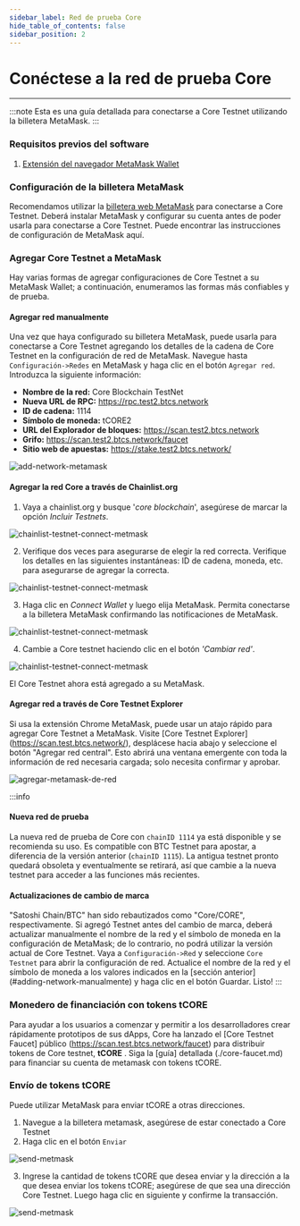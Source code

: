 ```yaml
---
sidebar_label: Red de prueba Core
hide_table_of_contents: false
sidebar_position: 2
---
```


# Conéctese a la red de prueba Core

---

:::note
Esta es una guía detallada para conectarse a Core Testnet utilizando la billetera MetaMask.
:::

### Requisitos previos del software

1. [Extensión del navegador MetaMask Wallet](https://metamask.io/)

### Configuración de la billetera MetaMask

Recomendamos utilizar la [billetera web MetaMask](https://metamask.io/) para conectarse a Core Testnet. Deberá instalar MetaMask y configurar su cuenta antes de poder usarla para conectarse a Core Testnet. Puede encontrar las instrucciones de configuración de MetaMask aquí.

### Agregar Core Testnet a MetaMask

Hay varias formas de agregar configuraciones de Core Testnet a su MetaMask Wallet; a continuación, enumeramos las formas más confiables y de prueba.

#### Agregar red manualmente

Una vez que haya configurado su billetera MetaMask, puede usarla para conectarse a Core Testnet agregando los detalles de la cadena de Core Testnet en la configuración de red de MetaMask. Navegue hasta `Configuración->Redes` en MetaMask y haga clic en el botón `Agregar red`. Introduzca la siguiente información:

- **Nombre de la red:** Core Blockchain TestNet
- **Nueva URL de RPC:** https://rpc.test2.btcs.network
- **ID de cadena:** 1114
- **Símbolo de moneda:** tCORE2
- **URL del Explorador de bloques:** https://scan.test2.btcs.network
- **Grifo:** https://scan.test2.btcs.network/faucet
- **Sitio web de apuestas:** https://stake.test2.btcs.network/

![add-network-metamask](../../static/img/testnet-wallet-config/testnet-config-wallet-1.png)

#### Agregar la red Core a través de Chainlist.org

1. Vaya a chainlist.org y busque '_core blockchain_', asegúrese de marcar la opción _Incluir Testnets_.

![chainlist-testnet-connect-metmask](../../static/img/testnet-wallet-config/chainlist-testnet-connect-1.png)

2. Verifique dos veces para asegurarse de elegir la red correcta. Verifique los detalles en las siguientes instantáneas: ID de cadena, moneda, etc. para asegurarse de agregar la correcta.

![chainlist-testnet-connect-metmask](../../static/img/testnet-wallet-config/chainlist-testnet-connect-2.png)

3. Haga clic en _Connect Wallet_ y luego elija MetaMask. Permita conectarse a la billetera MetaMask confirmando las notificaciones de MetaMask.

![chainlist-testnet-connect-metmask](../../static/img/testnet-wallet-config/chainlist-testnet-connect-3.png)

4. Cambie a Core testnet haciendo clic en el botón _'Cambiar red'_.

![chainlist-testnet-connect-metmask](../../static/img/testnet-wallet-config/chainlist-testnet-connect-4.png)

El Core Testnet ahora está agregado a su MetaMask.

#### Agregar red a través de Core Testnet Explorer

Si usa la extensión Chrome MetaMask, puede usar un atajo rápido para agregar Core Testnet a MetaMask. Visite [Core Testnet Explorer] (https://scan.test.btcs.network/), desplácese hacia abajo y seleccione el botón "Agregar red central". Esto abrirá una ventana emergente con toda la información de red necesaria cargada; solo necesita confirmar y aprobar.

![agregar-metamask-de-red](../../static/img/testnet-wallet-config/testnet-wallet-config-2.png)

:::info

#### Nueva red de prueba

La nueva red de prueba de Core con `chainID 1114` ya está disponible y se recomienda su uso. Es compatible con BTC Testnet para apostar, a diferencia de la versión anterior (`chainID 1115`). La antigua testnet pronto quedará obsoleta y eventualmente se retirará, así que cambie a la nueva testnet para acceder a las funciones más recientes.

#### Actualizaciones de cambio de marca

"Satoshi Chain/BTC" han sido rebautizados como "Core/CORE", respectivamente. Si agregó Testnet antes del cambio de marca, deberá actualizar manualmente el nombre de la red y el símbolo de moneda en la configuración de MetaMask; de lo contrario, no podrá utilizar la versión actual de Core Testnet. Vaya a `Configuración->Red` y seleccione `Core Testnet` para abrir la configuración de red. Actualice el nombre de la red y el símbolo de moneda a los valores indicados en la [sección anterior] (#adding-network-manualmente) y haga clic en el botón Guardar. Listo!
:::

### Monedero de financiación con tokens tCORE

Para ayudar a los usuarios a comenzar y permitir a los desarrolladores crear rápidamente prototipos de sus dApps, Core ha lanzado el [Core Testnet Faucet] público (https://scan.test.btcs.network/faucet) para distribuir tokens de Core testnet, **tCORE** . Siga la [guía] detallada (./core-faucet.md) para financiar su cuenta de metamask con tokens tCORE.

### Envío de tokens tCORE

Puede utilizar MetaMask para enviar tCORE a otras direcciones.

1. Navegue a la billetera metamask, asegúrese de estar conectado a Core Testnet
2. Haga clic en el botón `Enviar`

![send-metmask](../../static/img/testnet-wallet-config/send-tcore-1.png)

3. Ingrese la cantidad de tokens tCORE que desea enviar y la dirección a la que desea enviar los tokens tCORE; asegúrese de que sea una dirección Core Testnet. Luego haga clic en siguiente y confirme la transacción.

![send-metmask](../../static/img/testnet-wallet-config/send-tcore-2.png)
